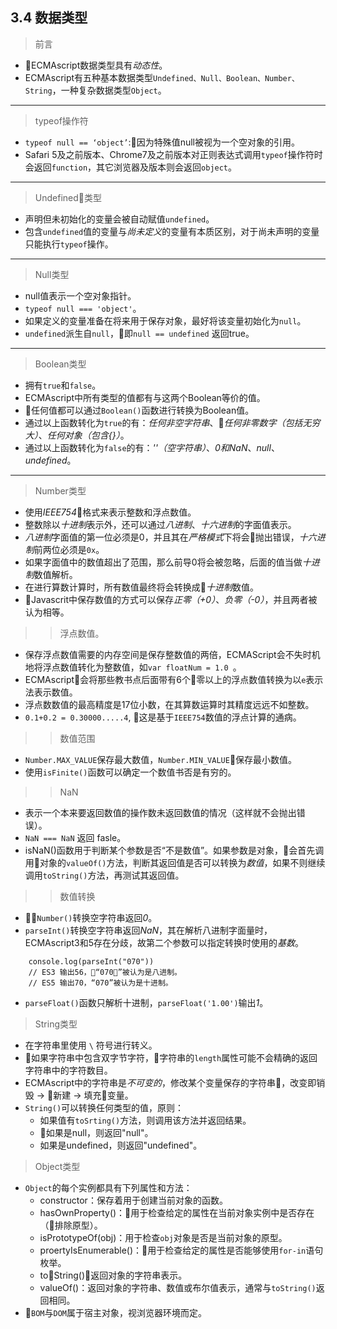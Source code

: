 
3.4 数据类型
---


> 前言

- ECMAscript数据类型具有*动态性*。
- ECMAscript有五种基本数据类型`Undefined、Null、Boolean、Number、String`，一种复杂数据类型`Object`。

--- 
> typeof操作符

- `typeof null == ‘object’`:因为特殊值null被视为一个空对象的引用。
- Safari 5及之前版本、Chrome7及之前版本对正则表达式调用`typeof`操作符时会返回`function`，其它浏览器及版本则会返回`object`。

--- 
> Undefined类型

- 声明但未初始化的变量会被自动赋值`undefined`。
- 包含`undefined`值的变量与*尚未定义*的变量有本质区别，对于尚未声明的变量只能执行`typeof`操作。

--- 
> Null类型

- null值表示一个空对象指针。
- `typeof null === 'object'`。
- 如果定义的变量准备在将来用于保存对象，最好将该变量初始化为`null`。
- `undefined`派生自`null`，即`null == undefined` 返回true。

--- 
> Boolean类型

- 拥有`true`和`false`。
- ECMAscript中所有类型的值都有与这两个Boolean等价的值。
- 任何值都可以通过`Boolean()`函数进行转换为Boolean值。
- 通过以上函数转化为`true`的有：*任何非空字符串*、*任何非零数字（包括无穷大）*、*任何对象（包含{}）*。
- 通过以上函数转化为`false`的有：*''（空字符串）*、*0和NaN*、*null*、*undefined*。

--- 
> Number类型

- 使用*IEEE754*格式来表示整数和浮点数值。
- 整数除以*十进制*表示外，还可以通过*八进制*、*十六进制*的字面值表示。
- *八进制*字面值的第一位必须是0，并且其在*严格模式*下将会抛出错误，*十六进制*前两位必须是`0x`。
- 如果字面值中的数值超出了范围，那么前导0将会被忽略，后面的值当做*十进制*数值解析。
- 在进行算数计算时，所有数值最终将会转换成*十进制*数值。
- Javascrit中保存数值的方式可以保存*正零（+0）*、*负零（-0）*，并且两者被认为相等。

>> 浮点数值。
- 保存浮点数值需要的内存空间是保存整数值的两倍，ECMAScript会不失时机地将浮点数值转化为整数值，如`var floatNum = 1.0 `。
- ECMAscript会将那些教书点后面带有6个零以上的浮点数值转换为以`e`表示法表示数值。
- 浮点数数值的最高精度是17位小数，在其算数运算时其精度远远不如整数。
- `0.1+0.2 = 0.30000.....4`, 这是基于`IEEE754`数值的浮点计算的通病。

>> 数值范围
- `Number.MAX_VALUE`保存最大数值，`Number.MIN_VALUE`保存最小数值。
- 使用`isFinite()`函数可以确定一个数值书否是有穷的。

>> NaN
- 表示一个本来要返回数值的操作数未返回数值的情况（这样就不会抛出错误）。
- `NaN === NaN` 返回 fasle。
- isNaN()函数用于判断某个参数是否“不是数值”。如果参数是对象，会首先调用对象的`valueOf()`方法，判断其返回值是否可以转换为*数值*，如果不则继续调用`toString()`方法，再测试其返回值。

>> 数值转换
- `Number()`转换空字符串返回*0*。
- `parseInt()`转换空字符串返回*NaN*，其在解析八进制字面量时，ECMAscript3和5存在分歧，故第二个参数可以指定转换时使用的*基数*。
```
    console.log(parseInt("070"))
    // ES3 输出56，“070”被认为是八进制。
    // ES5 输出70，“070”被认为是十进制。
```
- `parseFloat()`函数只解析十进制，`parseFloat('1.00')`输出*1*。

> String类型
- 在字符串里使用 `\` 符号进行转义。
- 如果字符串中包含双字节字符，字符串的`length`属性可能不会精确的返回字符串中的字符数目。
- ECMAscript中的字符串是*不可变的*，修改某个变量保存的字符串，改变即销毁 -> 新建 -> 填充变量。
- `String()`可以转换任何类型的值，原则：
   - 如果值有`toSrting()`方法，则调用该方法并返回结果。
   - 如果是null，则返回"null"。
   - 如果是undefined，则返回"undefined"。

> Object类型
- `Object`的每个实例都具有下列属性和方法：
   - constructor：保存着用于创建当前对象的函数。
   - hasOwnProperty()：用于检查给定的属性在当前对象实例中是否存在（排除原型）。
   - isPrototypeOf(obj)：用于检查`obj`对象是否是当前对象的原型。
   - proertyIsEnumerable()：用于检查给定的属性是否能够使用`for-in`语句枚举。
   - toString()：返回对象的字符串表示。
   - valueOf()：返回对象的字符串、数值或布尔值表示，通常与`toString()`返回相同。
- `BOM`与`DOM`属于宿主对象，视浏览器环境而定。

